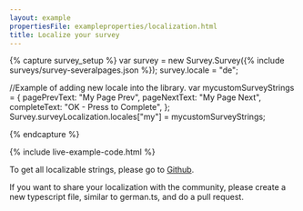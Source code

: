 ```yaml
---
layout: example
propertiesFile: exampleproperties/localization.html
title: Localize your survey
---
```

{% capture survey_setup %}
var survey = new Survey.Survey({% include surveys/survey-severalpages.json %});
survey.locale = "de";

//Example of adding new locale into the library.
var mycustomSurveyStrings = {
    pagePrevText: "My Page Prev",
    pageNextText: "My Page Next",
    completeText: "OK - Press to Complete",
};
Survey.surveyLocalization.locales["my"] = mycustomSurveyStrings;

{% endcapture %}

{% include live-example-code.html %}
<div class="jumbotron">
    <p>To get all localizable strings, please go to <a href="https://github.com/andrewtelnov/surveyjs/tree/master/src/localization" target="_blank">Github</a>.</p>
    <p>
    If you want to share your localization with the community, please create a new typescript file, similar to german.ts, and do a pull request.
    </p>
</div>
